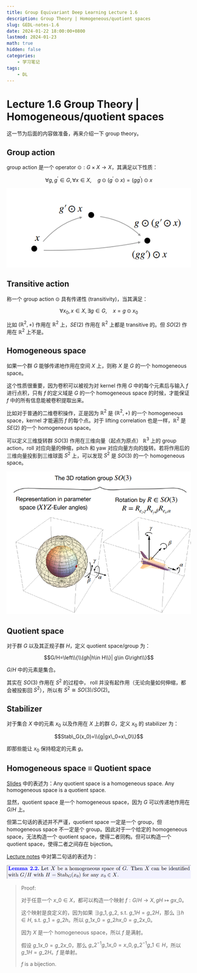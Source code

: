 ```yaml
---
title: Group Equivariant Deep Learning Lecture 1.6
description: Group Theory | Homogeneous/quotient spaces
slug: GEDL-notes-1.6
date: 2024-01-22 18:00:00+0800
lastmod: 2024-01-23
math: true
hidden: false
categories:
    - 学习笔记
tags:
    - DL
---
```


# Lecture 1.6 Group Theory | Homogeneous/quotient spaces

这一节为后面的内容做准备，再来介绍一下 group theory。

## Group action

group action 是一个 operator $\odot: G\times X\rightarrow X$，其满足以下性质：

$$\forall g, g^{\prime}\in G, \forall x\in X, \quad g\odot (g^{\prime}\odot x)=(gg^{\prime})\odot x$$

![group action](group-action.png)

## Transitive action

称一个 group action $\odot$ 具有传递性 (transitivity)，当其满足：

$$\forall x_0, x\in X, \exists g\in G, \quad x=g\odot x_0$$

比如 $(\mathbb{R}^2,+)$ 作用在 $\mathbb{R}^2$ 上，$SE(2)$ 作用在 $\mathbb{R}^2$ 上都是 transitive 的。但 $SO(2)$ 作用在 $\mathbb{R}^2$ 上不是。

## Homogeneous space

如果一个群 $G$ 能够传递地作用在空间 $X$ 上，则称 $X$ 是 $G$ 的一个 homogeneous space。

这个性质很重要，因为卷积可以被视为对 kernel 作用 $G$ 中的每个元素后与输入 $f$ 进行点积，只有 $f$ 的定义域是 $G$ 的一个 homogeneous space 的时候，才能保证 $f$ 中的所有信息能被卷积提取出来。

比如对于普通的二维卷积操作，正是因为 $\mathbb{R}^2$ 是 $(\mathbb{R}^2,+)$ 的一个 homogeneous space，kernel 才能遍历 $f$ 的每个点。对于 lifting correlation 也是一样，$\mathbb{R}^2$ 是 $SE(2)$ 的一个 homogeneous space。

可以定义三维旋转群 $SO(3)$ 作用在三维向量（起点为原点） $\mathbb{R}^3$ 上的 group action，roll 对应向量的伸缩，pitch 和 yaw 对应向量方向的旋转。若将作用后的三维向量投影到三维球面 $S^2$ 上，可以发现 $S^2$ 是 $SO(3)$ 的一个 homogeneous space。

![$S^2$ is a homogeneous space of $SO(3)$](S2.png)

## Quotient space

对于群 $G$ 以及其正规子群 $H$，定义 quotient space/group 为：

$$G/H=\left\\{\\{gh|h\in H\\}| g\in G\right\\}$$

$G/H$ 中的元素是集合。

其实在 $SO(3)$ 作用在 $S^2$ 的过程中， roll 并没有起作用（无论向量如何伸缩，都会被投影回 $S^2$），所以有 $S^2\cong SO(3)/SO(2)$。

## Stabilizer

对于集合 $X$ 中的元素 $x_0$ 以及作用在 $X$ 上的群 $G$，定义 $x_0$ 的 stabilizer 为：

$$Stab\_G(x_0)=\\{g|gx\_0=x\_0\\}$$

即那些能让 $x_0$ 保持稳定的元素 $g$。

## Homogeneous space $\equiv$ Quotient space

[Slides](https://uvagedl.github.io/lectures_pdf/Lecture_1_6_GroupTheory.pdf) 中的表述为：Any quotient space is a homogeneous space. Any homogeneous space is a quotient space.

显然，quotient space 是一个 homogeneous space，因为 $G$ 可以传递地作用在 $G/H$ 上。

但第二句话的表述并不严谨，quotient space 一定是一个 group，但 homogeneous space 不一定是个 group。因此对于一个给定的 homogeneous space，无法构造一个 quotient space，使得二者同构。但可以构造一个 quotient space，使得二者之间存在 bijection。

[Lecture notes](https://uvagedl.github.io/GroupConvLectureNotes.pdf) 中对第二句话的表述为：

![任何一个 homogeneous space 都是 quotient space](lm22.png)

> Proof:
>
> 对于任意一个 $x\_0\in X$，都可以构造一个映射 $f: G/H \rightarrow X, gH \mapsto gx\_0$。
>
> 这个映射是良定义的，因为如果 $\exists g\_1, g\_2,$ s.t. $g\_1 H=g\_2 H$，那么 $\exists h\in H,$ s.t. $g\_1=g\_2 h$。所以 $g\_1 x\_0 = g\_2 h x\_0 = g\_2 x\_0$。
> 
> 因为 $X$ 是一个 homogeneous space，所以 $f$ 是满射。
>
> 假设 $g\_1 x\_0=g\_2 x\_0$，那么 $g\_2^{-1} g\_1 x\_0 = x\_0, g\_2^{-1} g\_1\in H$，所以 $g\_1 H = g\_2 H$。$f$ 是单射。
>
> $f$ is a bijection.
